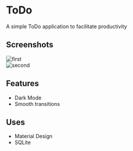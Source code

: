 # ToDo
A simple ToDo application to facilitate productivity

## Screenshots
![first](https://github.com/TumininuCodes/ToDo/blob/master/Screenhot/screenshot_1)  
![second](https://github.com/TumininuCodes/ToDo/blob/master/Screenshot/screenshot_2)

## Features
* Dark Mode  
* Smooth transitions

## Uses
* Material Design  
* SQLite
